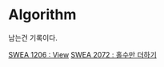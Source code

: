 # Algorithm

남는건 기록이다.

[SWEA 1206 : View](https://github.com/ToLoad/Algorithm/tree/main/SWEA/1206)
[SWEA 2072 : 홀수만 더하기](https://github.com/ToLoad/Algorithm/tree/main/SWEA/2072)
